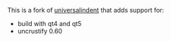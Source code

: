 This is a fork of
[universalindent](http://sourceforge.net/p/universalindent/code/HEAD/tree/)
that adds support for:

- build with qt4 and qt5
- uncrustify 0.60
